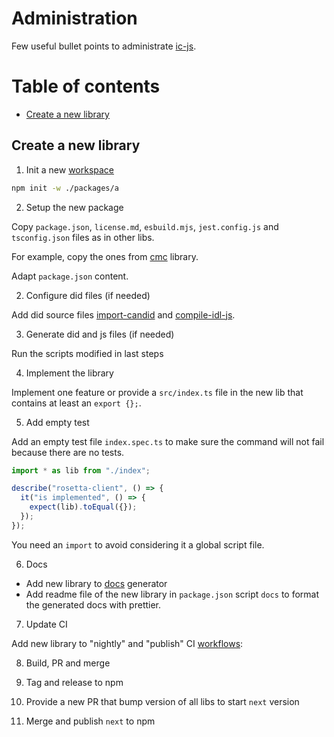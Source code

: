 # Administration

Few useful bullet points to administrate [ic-js](https://github.com/dfinity/ic-js).

# Table of contents

- [Create a new library](#create-a-new-library)

## Create a new library

1. Init a new [workspace](https://docs.npmjs.com/cli/v7/using-npm/workspaces)

```bash
npm init -w ./packages/a
```

2. Setup the new package

Copy `package.json`, `license.md`, `esbuild.mjs`, `jest.config.js` and `tsconfig.json` files as in other libs.

For example, copy the ones from [cmc](https://github.com/dfinity/ic-js/tree/main/packages/cmc) library.

Adapt `package.json` content.

2. Configure did files (if needed)

Add did source files [import-candid](./scripts/import-candid) and [compile-idl-js](./scripts/compile-idl-js).

3. Generate did and js files (if needed)

Run the scripts modified in last steps

4. Implement the library

Implement one feature or provide a `src/index.ts` file in the new lib that contains at least an `export {};`.

5. Add empty test

Add an empty test file `index.spec.ts` to make sure the command will not fail because there are no tests.

```javaScript
import * as lib from "./index";

describe("rosetta-client", () => {
  it("is implemented", () => {
    expect(lib).toEqual({});
  });
});
```

You need an `import` to avoid considering it a global script file.

6. Docs

- Add new library to [docs](./scripts/docs.js) generator
- Add readme file of the new library in `package.json` script `docs` to format the generated docs with prettier.

<!-- TODO: Fix differenced of running `npm run docs` locally and in CI -->

7. Update CI

Add new library to "nightly" and "publish" CI [workflows](https://github.com/dfinity/ic-js/tree/main/.github/workflows):

8. Build, PR and merge

9. Tag and release to npm

10. Provide a new PR that bump version of all libs to start `next` version

11. Merge and publish `next` to npm
